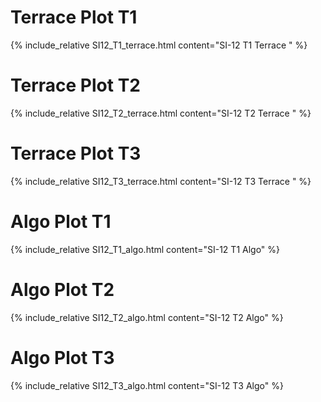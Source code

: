 # Terrace Plot T1
{% include_relative SI12_T1_terrace.html content="SI-12 T1 Terrace " %}

# Terrace Plot T2
{% include_relative SI12_T2_terrace.html content="SI-12 T2 Terrace " %}

# Terrace Plot T3
{% include_relative SI12_T3_terrace.html content="SI-12 T3 Terrace " %}


# Algo Plot T1
{% include_relative SI12_T1_algo.html content="SI-12 T1 Algo" %}

# Algo Plot T2
{% include_relative SI12_T2_algo.html content="SI-12 T2 Algo" %}

# Algo Plot T3
{% include_relative SI12_T3_algo.html content="SI-12 T3 Algo" %}


